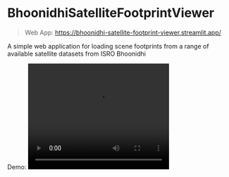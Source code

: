 # BhoonidhiSatelliteFootprintViewer

> Web App: https://bhoonidhi-satellite-footprint-viewer.streamlit.app/

A simple web application for loading scene footprints from a range of available satellite datasets from ISRO Bhoonidhi

Demo:
<video src="media/web_app_demp.mov" width="320" height="240" controls></video>
